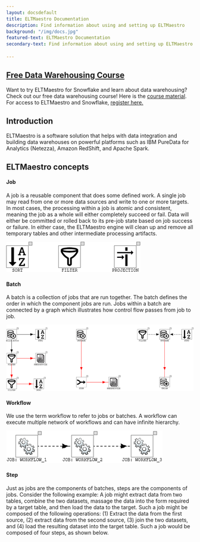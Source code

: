 ```yaml
---
layout: docsdefault
title: ELTMaestro Documentation
description: Find information about using and setting up ELTMaestro
background: "/img/docs.jpg"
featured-text: ELTMaestro Documentation
secondary-text: Find information about using and setting up ELTMaestro

---
```

## [Free Data Warehousing Course](/free_dw_course.html "FDWC")

Want to try ELTMaestro for Snowflake and learn about data warehousing? Check out our free data warehousing course!  Here is the [course material](/uploads/dw-course-facts-and-dimensions.pdf "Course material"). For access to ELTMaestro and Snowflake, [register here.](/free_dw_course.html "Registration")

## Introduction

ELTMaestro is a software solution that helps with data integration and building data warehouses on powerful platforms such as IBM PureData for Analytics (Netezza), Amazon RedShift, and Apache Spark.

## ELTMaestro concepts

#### Job

A job is a reusable component that does some defined work.  A single job may read from one or more data sources and write to one or more targets.  In most cases, the processing within a job is atomic and consistent, meaning the job as a whole will either completely succeed or fail.  Data will either be committed or rolled back to its pre-job state based on job success or failure.  In either case, the ELTMaestro engine will clean up and remove all temporary tables and other intermediate processing artifacts.

![What jobs look like](/img/docs/jobs.png)

#### Batch

A batch is a collection of jobs that are run together.  The batch defines the order in which the component jobs are run.  Jobs within a batch are connected by a graph which illustrates how control flow passes from job to job.

![ELT spelled with ELTMaestro](/img/docs/elt.png)

#### Workflow

We use the term workflow to refer to jobs or batches. A workflow can execute multiple network of workflows and can have infinite hierarchy.

![Nested Workflows](/img/docs/nestedworkflows.png)

#### Step

Just as jobs are the components of batches, steps are the components of jobs.  Consider the following example: A job might extract data from two tables, combine the two datasets, massage the data into the form required by a target table, and then load the data to the target.  Such a job might be composed of the following operations: (1) Extract the data from the first source, (2) extract data from the second source, (3) join the two datasets, and (4) load the resulting dataset into the target table.  Such a job would be composed of four steps, as shown below.